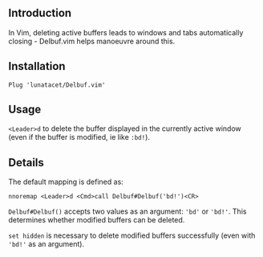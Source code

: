 ## Introduction

In Vim, deleting active buffers leads to windows and tabs automatically closing - Delbuf.vim helps manoeuvre around this.

## Installation

```
Plug 'lunatacet/Delbuf.vim'
```

## Usage

`<Leader>d` to delete the buffer displayed in the currently active window (even if the buffer is modified, ie like `:bd!`).

## Details

The default mapping is defined as:

```
nnoremap <Leader>d <Cmd>call Delbuf#Delbuf('bd!')<CR>
```

`Delbuf#Delbuf()` accepts two values as an argument: `'bd'` or `'bd!'`. This determines whether modified buffers can be deleted.

`set hidden` is necessary to delete modified buffers successfully (even with `'bd!'` as an argument).
